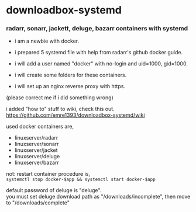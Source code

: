 # downloadbox-systemd
### radarr, sonarr, jackett, deluge, bazarr containers with systemd  

* i am a newbie with docker.  

* i prepared 5 systemd file with help from radarr's github docker guide.  

* i will add a user named "docker" with no-login and uid=1000, gid=1000.  
* i will create some folders for these containers.  
* i will set up an nginx reverse proxy with https.  

(please correct me if i did something wrong)  


i added "how to" stuff to wiki, check this out.  
https://github.com/emre1393/downloadbox-systemd/wiki  

used docker containers are,
* linuxserver/radarr  
* linuxserver/sonarr  
* linuxserver/jacket  
* linuxserver/deluge
* linuxserver/bazarr  

not: restart container procedure is,  
`systemctl stop docker-$app && systemctl start docker-$app`  

default password of deluge is "deluge".  
you must set deluge download path as "/downloads/incomplete", then move to "/downloads/complete"
